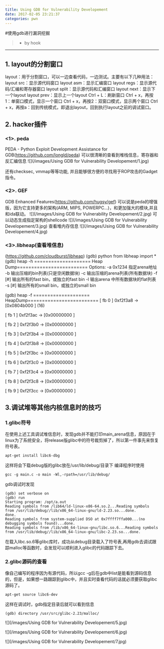 ```yaml
---
title: Using GDB for Vulnerability Developement 
date: 2017-02-05 23:21:37
categories: pwn
---
```


#使用gdb进行漏洞挖掘
> - by hook

-------
## 1. layout的分割窗口
layout：用于分割窗口，可以一边查看代码，一边测试。主要有以下几种用法：
layout src：显示源代码窗口
layout asm：显示汇编窗口
layout regs：显示源代码/汇编和寄存器窗口
layout split：显示源代码和汇编窗口
layout next：显示下一个layout
layout prev：显示上一个layout
Ctrl + L：刷新窗口
Ctrl + x，再按1：单窗口模式，显示一个窗口
Ctrl + x，再按2：双窗口模式，显示两个窗口
Ctrl + x，再按a：回到传统模式，即退出layout，回到执行layout之前的调试窗口。
## 2. hacker插件
### <1>. peda
PEDA - Python Exploit Development Assistance for GDB(https://github.com/longld/peda)
可以很清晰的查看到堆栈信息，寄存器和反汇编信息
![](/images/Using GDB for Vulnerability Developement/1.jpg)

还有checksec, vmmap等等功能, 并且能够很方便的寻找用于ROP攻击的Gadget指令。

### <2>. GEF
GDB Enhanced Features(https://github.com/hugsy/gef)
可以说是peda的增强版，因为它支持更多的架构(ARM, MIPS, POWERPC...)，和更加强大的模块,并且和ida联动。
![](/images/Using GDB for Vulnerability Developement/2.jpg)
可以动态生成指定架构的shellcode
![](/images/Using GDB for Vulnerability Developement/3.jpg)
查看堆内存信息
![](/images/Using GDB for Vulnerability Developement/4.jpg)

### <3>.libheap(查看堆信息)
(https://github.com/cloudburst/libheap)
(gdb) python from libheap import *
(gdb) heap -h
==================== Heap Dump=========================
Options:
  -a 0x1234 指定arena地址
  -b        输出压缩的bin列表(只是空闲数据块)
  -c        输出压缩的arena列表(所有数据块)
  -f [#]    输出所有的fast bin，或独立的fast bin
  -l        输出arena 中所有数据块的flat列表
  -s [#]    输出所有的small bin，或独立的small bin
  
(gdb) heap -f
==================== HeapDump=========================
[ fb  0 ] 0xf2f3a8 -> [0x0804b000 ] (16)

[ fb  1 ] 0xf2f3ac -> [0x00000000 ]

[ fb  2 ] 0xf2f3b0 -> [0x00000000 ]

[ fb  3 ] 0xf2f3b4 -> [0x00000000 ]

[ fb  4 ] 0xf2f3b8 -> [0x00000000 ]

[ fb  5 ] 0xf2f3bc -> [0x00000000 ]

[ fb  6 ] 0xf2f3c0 -> [0x00000000 ]

[ fb  7 ] 0xf2f3c4 -> [0x00000000 ]

[ fb  8 ] 0xf2f3c8 -> [0x00000000 ]

[ fb  9 ] 0xf2f3cc -> [0x00000000 ]
## 3.调试堆等其他内核信息时的技巧
### 1.glibc符号
在使用上述工具调试堆信息时，发现gdb并不能打印main_arena信息，原因在于linux为了系统安全，将release版glibc中的符号裁剪掉了，所以第一件事先来恢复符号表。
```
apt-get install libc6-dbg
```
这样将会下载debug版的glibc放在/usr/lib/debug/目录下
编译程序时使用
```
gcc -g main.c -o main -Wl,-rpath=/usr/lib/debug/
```
gdb调试时发现
```
(gdb) set verbose on
(gdb) run
Starting program: /opt/a.out 
Reading symbols from /lib64/ld-linux-x86-64.so.2...Reading symbols from /usr/lib/debug//lib/x86_64-linux-gnu/ld-2.23.so...done.
done.
Reading symbols from system-supplied DSO at 0x7ffff7ffa000...(no debugging symbols found)...done.
Reading symbols from /lib/x86_64-linux-gnu/libc.so.6...Reading symbols from /usr/lib/debug//lib/x86_64-linux-gnu/libc-2.23.so...done.
```
在载入libc.so.6等glibc库时，成功从debug目录载入了符号表,再用gdb去调试跟踪malloc等函数时，会发现可以顺利进入glibc的代码跟踪下去。
### 2.glibc源码的查看
像自己编写的程序因为有源代码，所以gcc -g后在gdb中list是能看到源码信息的，但是，如果想一路跟踪到glibc中，并且实时查看代码的话就必须要获取glibc源码了。
```
apt-get source libc6-dev
```
这样在调试时，gdb指定目录后就可以看到信息
```
(gdb) directory /usr/src/glibc-2.23/malloc/
```
![](/images/Using GDB for Vulnerability Developement/5.jpg)

![](/images/Using GDB for Vulnerability Developement/6.jpg)

![](/images/Using GDB for Vulnerability Developement/7.jpg)





